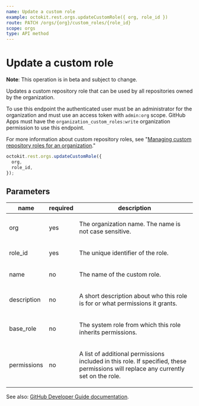 ```yaml
---
name: Update a custom role
example: octokit.rest.orgs.updateCustomRole({ org, role_id })
route: PATCH /orgs/{org}/custom_roles/{role_id}
scope: orgs
type: API method
---
```


# Update a custom role

**Note**: This operation is in beta and subject to change.

Updates a custom repository role that can be used by all repositories owned by the organization.

To use this endpoint the authenticated user must be an administrator for the organization and must use an access token with `admin:org` scope.
GitHub Apps must have the `organization_custom_roles:write` organization permission to use this endpoint.

For more information about custom repository roles, see "[Managing custom repository roles for an organization](https://docs.github.com/enterprise-cloud@latest//organizations/managing-peoples-access-to-your-organization-with-roles/managing-custom-repository-roles-for-an-organization)."

```js
octokit.rest.orgs.updateCustomRole({
  org,
  role_id,
});
```

## Parameters

<table>
  <thead>
    <tr>
      <th>name</th>
      <th>required</th>
      <th>description</th>
    </tr>
  </thead>
  <tbody>
    <tr><td>org</td><td>yes</td><td>

The organization name. The name is not case sensitive.

</td></tr>
<tr><td>role_id</td><td>yes</td><td>

The unique identifier of the role.

</td></tr>
<tr><td>name</td><td>no</td><td>

The name of the custom role.

</td></tr>
<tr><td>description</td><td>no</td><td>

A short description about who this role is for or what permissions it grants.

</td></tr>
<tr><td>base_role</td><td>no</td><td>

The system role from which this role inherits permissions.

</td></tr>
<tr><td>permissions</td><td>no</td><td>

A list of additional permissions included in this role. If specified, these permissions will replace any currently set on the role.

</td></tr>
  </tbody>
</table>

See also: [GitHub Developer Guide documentation](https://docs.github.com/enterprise-cloud@latest//rest/reference/orgs#update-a-custom-role).
